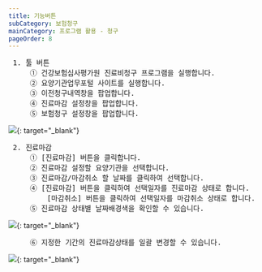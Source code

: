 ```yaml
---
title: 기능버튼
subCategory: 보험청구
mainCategory: 프로그램 활용 - 청구
pageOrder: 8
---
```


<pre>
 <t2><bold>1. 툴 버튼</bold></t2>
     ① 건강보험심사평가원 진료비청구 프로그램을 실행합니다.
     ② 요양기관업무포털 사이트를 실행합니다.
     ③ 이전청구내역창을 팝업합니다.
     ④ 진료마감 설정창을 팝업합니다.
     ⑤ 보험청구 설정창을 팝업합니다.
</pre>

[![](/images/{{page.url}}_1.png)](/images/{{page.url}}_1.png){: target="_blank"}

<pre>
 <t2><bold>2. 진료마감</bold></t2>
     ① [진료마감] 버튼을 클릭합니다.
     ② 진료마감 설정할 요양기관을 선택합니다.
     ③ 진료마감/마감취소 할 날짜를 클릭하여 선택합니다.
     ④ [진료마감] 버튼을 클릭하여 선택일자를 진료마감 상태로 합니다.
         [마감취소] 버튼을 클릭하여 선택일자를 마감취소 상태로 합니다.
     ⑤ 진료마감 상태별 날짜배경색을 확인할 수 있습니다.
</pre>

[![](/images/{{page.url}}_2.png)](/images/{{page.url}}_2.png){: target="_blank"}

<pre>
     ⑥ 지정한 기간의 진료마감상태를 일괄 변경할 수 있습니다.
</pre>

[![](/images/{{page.url}}_3.png)](/images/{{page.url}}_3.png){: target="_blank"}



